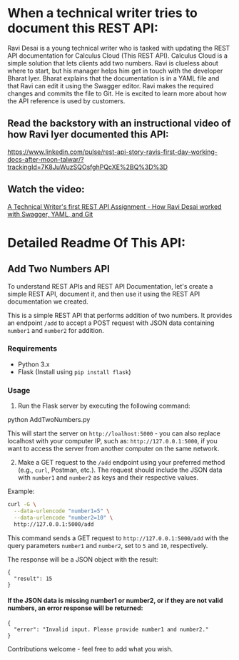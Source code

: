 # When a technical writer tries to document this REST API:

Ravi Desai is a young technical writer who is tasked with updating the REST API documentation for Calculus Cloud (This REST API). Calculus Cloud is a simple solution that lets clients add two numbers. Ravi is clueless about where to start, but his manager helps him get in touch with the developer Bharat Iyer. Bharat explains that the documentation is in a YAML file and that Ravi can edit it using the Swagger editor. Ravi makes the required changes and commits the file to Git. He is excited to learn more about how the API reference is used by customers. 

## Read the backstory with an instructional video of how Ravi Iyer documented this API:

https://www.linkedin.com/pulse/rest-api-story-ravis-first-day-working-docs-after-moon-talwar/?trackingId=7K8JuWuzSQOsfghPQcXE%2BQ%3D%3D

## Watch the video:

[A Technical Writer's first REST API Assignment - How Ravi Desai worked with Swagger, YAML, and Git
](https://youtu.be/eHSX611dZ2Q?si=ToBrvz8DjZT6IUr0)


# Detailed Readme Of This API:

## Add Two Numbers API

To understand REST APIs and REST API Documentation, let's create a simple REST API, document it, and then use it using the REST API documentation we created. 


This is a simple REST API that performs addition of two numbers. It provides an endpoint `/add` to accept a POST request with JSON data containing `number1` and `number2` for addition.

### Requirements

- Python 3.x
- Flask (Install using `pip install flask`)


### Usage

1. Run the Flask server by executing the following command:

python AddTwoNumbers.py

This will start the server on `http://loalhost:5000`  - you can also replace localhost with your computer IP, such as: `http://127.0.0.1:5000`, if you want to access the server from another computer on the same network.

2. Make a GET request to the `/add` endpoint using your preferred method (e.g., `curl`, Postman, etc.). The request should include the JSON data with `number1` and `number2` as keys and their respective values.

Example:

```bash
curl -G \
  --data-urlencode "number1=5" \
  --data-urlencode "number2=10" \
  http://127.0.0.1:5000/add
```

This command sends a GET request to `http://127.0.0.1:5000/add` with the query parameters `number1` and `number2`, set to `5` and `10`, respectively.

The response will be a JSON object with the result:

```
{
  "result": 15
}
```

#### If the JSON data is missing number1 or number2, or if they are not valid numbers, an error response will be returned:

```
{
  "error": "Invalid input. Please provide number1 and number2."
}
```

Contributions welcome - feel free to add what you wish.
